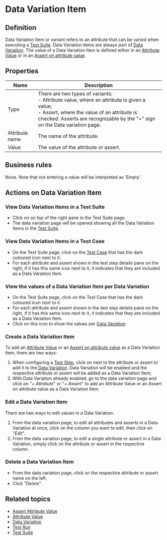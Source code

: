 # Data Variation Item

## Definition

Data Variation Item or variant refers to an attribute that can be varied when executing a [Test Suite](test-suite). 
Data Variation Items are always part of [Data Variation](datavariation).
The value of a Data Variation Item is defined either in an [Attribute Value](attribute-value) or in an [Assert on attribute value](assert-attribute-value).

## Properties
| Name | Description |
| ----------- | ----------- |
| Type | There are two types of variants: <br /> - Attribute value, where an attribute is given a value; <br /> - Assert, where the value of an attribute is checked. Asserts are recognizable by the "=" sign on the Data variation page.<br />  |
| Attribute name | The name of the attribute. |
| Value | The value of the attribute or assert. |

## Business rules
None.
Note that not entering a value will be interpreted as 'Empty'.

## Actions on Data Variation Item

### View Data Variation Items in a Test Suite
- Click on <i class="fas fa-table"></i> on top of the right pane in the Test Suite page. 
- The data variation page will be opened showing all the Data Variation Items in the [Test Suite](test-suite).

### View Data Variation Items in a Test Case
- On the Test Suite page, click on the [Test Case](test-case) that has the dark coloured <i class="fas fa-table"></i> icon next to it.
- For each attribute and assert shown in the test step details pane on the right, if it has this same icon next to it, it indicates that they are included as a Data Variation Item.

### View the values of a Data Variation Item per Data Variation
- On the Test Suite page, click on the Test Case that has the dark coloured <i class="fas fa-table"></i> icon next to it.
- For each attribute and assert shown in the test step details pane on the right, if it has this same icon next to it, it indicates that they are included as a Data Variation Item.
- Click on this icon to show the values per [Data Variation](datavariation).

### Create a Data Variation Item
To add an [Attribute Value](attribute-value) or an [Assert on attribute value](assert-attribute-value) as a Data Variation Item, there are two ways:
1. When configuring a [Test Step](test-step), click on <i class="fas fa-table"></i> next to the attribute or assert to add it to the [Data Variation](datavariation). Data Variation will be enabled and the respective attribute or assert will be added as a Data Variation Item;
2. With Data Variation already enabled, go to the data variation page and click on "*+ Attribute*" or "*+ Assert*" to add an Attribute Value or an Assert on attribute value as a Data Variation Item.

### Edit a Data Variation Item
There are two ways to edit values in a Data Variation. 
1. From the data variation page, to edit all attributes and asserts in a Data Variation at once, click on the column you want to edit, then click on "*Edit*".
2. From the data variation page, to edit a single attribute or assert in a Data Variation, simply click on the attribute or assert in the respective column.

### Delete a Data Variation Item
- From the data variation page, click on the respective attribute or assert name on the left.
- Click "*Delete*".

## Related topics
- [Assert Attribute Value](assert-attribute-value)
- [Attribute Value](attribute-value)
- [Data Variation](datavariation)
- [Test Run](test-run)
- [Test Suite](test-suite)
